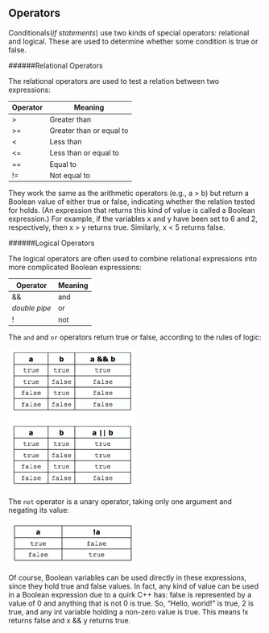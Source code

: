 ## Operators


Conditionals(*if statements*) use two kinds of special operators: relational and logical. These are used to
determine whether some condition is true or false.

######Relational Operators

The relational operators are used to test a relation between two expressions:

|**Operator**|**Meaning**|
|----------|-----------|
|> |Greater than|
|>= |Greater than or equal to |
|< |Less than |
|<= |Less than or equal to |
|== |Equal to |
|!= |Not equal to |

They work the same as the arithmetic operators (e.g., a > b) but return a Boolean value of
either true or false, indicating whether the relation tested for holds. (An expression that
returns this kind of value is called a Boolean expression.) For example, if the variables x and y
have been set to 6 and 2, respectively, then x > y returns true. Similarly, x < 5 returns
false.

######Logical Operators

The logical operators are often used to combine relational expressions into more complicated
Boolean expressions:

|**Operator**|**Meaning**|
|----------|----------|
|&&| and |
|*double pipe* |or |
|! |not |


The `and` and `or` operators return true or false, according to the rules of logic:

![and/or](./and_or.jpg)

The `not` operator is a unary operator, taking only one argument and negating its value:

![not](./not.jpg)


Of course, Boolean variables can be used directly in these expressions, since they hold true
and false values. In fact, any kind of value can be used in a Boolean expression due to a
quirk C++ has: false is represented by a value of 0 and anything that is not 0 is true. So,
“Hello, world!” is true, 2 is true, and any int variable holding a non-zero value is true. This
means !x returns false and x && y returns true.




